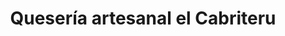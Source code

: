 ---
title: "Quesería artesanal el Cabriteru"
url: /arenas-de-cabrales/queseria-artesanal-el-cabriteru/
shop: Käse
---